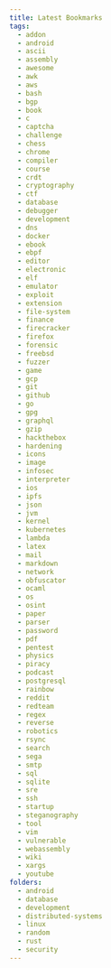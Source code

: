 ```yaml
---
title: Latest Bookmarks
tags:
  - addon
  - android
  - ascii
  - assembly
  - awesome
  - awk
  - aws
  - bash
  - bgp
  - book
  - c
  - captcha
  - challenge
  - chess
  - chrome
  - compiler
  - course
  - crdt
  - cryptography
  - ctf
  - database
  - debugger
  - development
  - dns
  - docker
  - ebook
  - ebpf
  - editor
  - electronic
  - elf
  - emulator
  - exploit
  - extension
  - file-system
  - finance
  - firecracker
  - firefox
  - forensic
  - freebsd
  - fuzzer
  - game
  - gcp
  - git
  - github
  - go
  - gpg
  - graphql
  - gzip
  - hackthebox
  - hardening
  - icons
  - image
  - infosec
  - interpreter
  - ios
  - ipfs
  - json
  - jvm
  - kernel
  - kubernetes
  - lambda
  - latex
  - mail
  - markdown
  - network
  - obfuscator
  - ocaml
  - os
  - osint
  - paper
  - parser
  - password
  - pdf
  - pentest
  - physics
  - piracy
  - podcast
  - postgresql
  - rainbow
  - reddit
  - redteam
  - regex
  - reverse
  - robotics
  - rsync
  - search
  - sega
  - smtp
  - sql
  - sqlite
  - sre
  - ssh
  - startup
  - steganography
  - tool
  - vim
  - vulnerable
  - webassembly
  - wiki
  - xargs
  - youtube
folders:
  - android
  - database
  - development
  - distributed-systems
  - linux
  - random
  - rust
  - security
---
```

